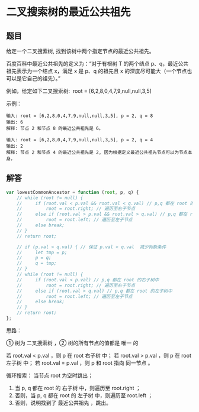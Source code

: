 # 二叉搜索树的最近公共祖先

## 题目

给定一个二叉搜索树, 找到该树中两个指定节点的最近公共祖先。

百度百科中最近公共祖先的定义为：“对于有根树 T 的两个结点 p、q，最近公共祖先表示为一个结点 x，满足 x 是 p、q 的祖先且 x 的深度尽可能大（一个节点也可以是它自己的祖先）。”

例如，给定如下二叉搜索树:  root = [6,2,8,0,4,7,9,null,null,3,5]


示例：
```
输入: root = [6,2,8,0,4,7,9,null,null,3,5], p = 2, q = 8
输出: 6 
解释: 节点 2 和节点 8 的最近公共祖先是 6。

输入: root = [6,2,8,0,4,7,9,null,null,3,5], p = 2, q = 4
输出: 2
解释: 节点 2 和节点 4 的最近公共祖先是 2, 因为根据定义最近公共祖先节点可以为节点本身。
```

## 解答
```js
var lowestCommonAncestor = function (root, p, q) {
	// while (root != null) {
	//     if (root.val < p.val && root.val < q.val) // p,q 都在 root 的右子树中
	//         root = root.right; // 遍历至右子节点
	//     else if (root.val > p.val && root.val > q.val) // p,q 都在 root 的左子树中
	//         root = root.left; // 遍历至左子节点
	//     else break;
	// }
	// return root;

	// if (p.val > q.val) { // 保证 p.val < q.val  减少判断条件
	//     let tmp = p;
	//     p = q;
	//     q = tmp;
	// }
	// while (root != null) {
	//     if (root.val < p.val) // p,q 都在 root 的右子树中
	//         root = root.right; // 遍历至右子节点
	//     else if (root.val > q.val) // p,q 都在 root 的左子树中
	//         root = root.left; // 遍历至左子节点
	//     else break;
	// }
	// return root;
};
```

思路：

① 树为 二叉搜索树 ，② 树的所有节点的值都是 唯一 的

若 root.val < p.val ，则 p 在 root 右子树 中；
若 root.val > p.val ，则 p 在 root 左子树 中；
若 root.val = p.val ，则 p 和 root 指向 同一节点 。

循环搜索： 当节点 root 为空时跳出；
1. 当 p, q 都在 root 的 右子树 中，则遍历至 root.right ；
2. 否则，当 p, q 都在 root 的 左子树 中，则遍历至 root.left ；
3. 否则，说明找到了 最近公共祖先 ，跳出。